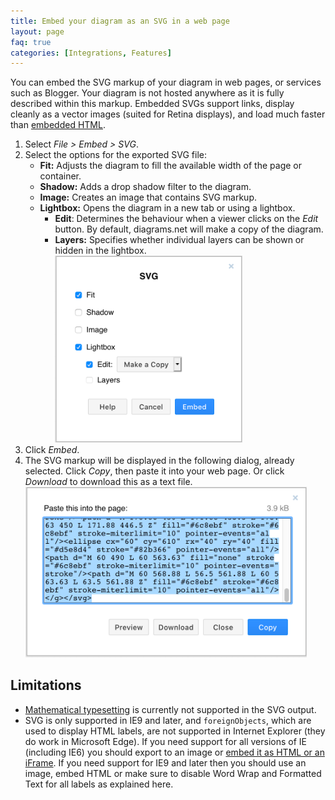 ```yaml
---
title: Embed your diagram as an SVG in a web page
layout: page
faq: true
categories: [Integrations, Features]
---
```


You can embed the SVG markup of your diagram in web pages, or services such as Blogger. Your diagram is not hosted anywhere as it is fully described within this markup. Embedded SVGs support links, display cleanly as a vector images (suited for Retina displays), and load much faster than [embedded HTML](/doc/faq/embed-html.html).

1. Select _File > Embed > SVG_.
2. Select the options for the exported SVG file:
   * **Fit:** Adjusts the diagram to fill the available width of the page or container.
   * **Shadow:** Adds a drop shadow filter to the diagram.
   * **Image:** Creates an image that contains SVG markup.
   * **Lightbox:** Opens the diagram in a new tab or using a lightbox.
      * **Edit**: Determines the behaviour when a viewer clicks on the _Edit_ button. By default, diagrams.net will make a copy of the diagram.
      * **Layers:** Specifies whether individual layers can be shown or hidden in the lightbox.
    <br /><img src="/assets/img/blog/embed-svg.png" style="width=100%;max-width:300px;height:auto;" alt="Options available when you export your diagram to embeddable SVG markup">
3. Click _Embed_.
4. The SVG markup will be displayed in the following dialog, already selected. Click _Copy_, then paste it into your web page. Or click _Download_ to download this as a text file.
<br /><img src="/assets/img/blog/embed-svg-copy.png" style="width=100%;max-width:450px;height:auto;" alt="Copy the embeddable SVG markup into your HTML page">

## Limitations

* [Mathematical typesetting](/blog/maths-in-diagrams.html) is currently not supported in the SVG output.
* SVG is only supported in IE9 and later, and ``foreignObjects``, which are used to display HTML labels, are not supported in Internet Explorer (they do work in Microsoft Edge). If you need support for all versions of IE (including IE6) you should export to an image or [embed it as HTML or an iFrame](/doc/faq/embed-html.html). If you need support for IE9 and later then you should use an image, embed HTML or make sure to disable Word Wrap and Formatted Text for all labels as explained here.
